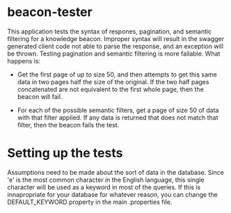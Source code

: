 # beacon-tester

This application tests the syntax of respones, pagination, and semantic filtering for a knowledge beacon. Improper syntax will result in the swagger generated client code not able to parse the response, and an exception will be thrown. Testing pagination and semantic filtering is more failable. What happens is:

- Get the first page of up to size 50, and then attempts to get this same data in two pages half the size of the original. If the two half pages concatenated are not equivalent to the first whole page, then the beacon will fail.

- For each of the possible semantic filters, get a page of size 50 of data with that filter applied. If any data is returned that does not match that filter, then the beacon fails the test.


# Setting up the tests

Assumptions need to be made about the sort of data in the database. Since 'e' is the most common character in the English language, this single character will be used as a keyword in most of the queries. If this is innapropriate for your database for whatever reason, you can change the DEFAULT_KEYWORD property in the main .properties file.

